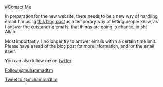 [title: Contact Muhammad Tim Humble - muhammadtim.com]:/
[menu: Contact Me]:/
[menu-locgroup: primary]:/
[order: 2]:/

#Contact Me

In preparation for the new website, there needs to be a new way of handling email. I'm using [this blog post](http://muhammadtim.com/posts/solving-the-email-problem) as a temporary way of letting people know, as I answer the outstanding emails, that things are going to change, in shā' Allāh.

Most importantly, I no longer try to answer emails within a certain time limit. Please have a read of the blog post for more information, and for the email itself.

You can also follow me on [twitter](http://twitter.com/muhammadtim):

<a href="https://twitter.com/muhammadtim" class="twitter-follow-button" data-show-count="false">Follow @muhammadtim</a>
<script>!function(d,s,id){var js,fjs=d.getElementsByTagName(s)[0],p=/^http:/.test(d.location)?'http':'https';if(!d.getElementById(id)){js=d.createElement(s);js.id=id;js.src=p+'://platform.twitter.com/widgets.js';fjs.parentNode.insertBefore(js,fjs);}}(document, 'script', 'twitter-wjs');</script>

<a href="https://twitter.com/intent/tweet?screen_name=muhammadtim" class="twitter-mention-button" data-related="muhammadtim">Tweet to @muhammadtim</a>
<script>!function(d,s,id){var js,fjs=d.getElementsByTagName(s)[0],p=/^http:/.test(d.location)?'http':'https';if(!d.getElementById(id)){js=d.createElement(s);js.id=id;js.src=p+'://platform.twitter.com/widgets.js';fjs.parentNode.insertBefore(js,fjs);}}(document, 'script', 'twitter-wjs');</script>

